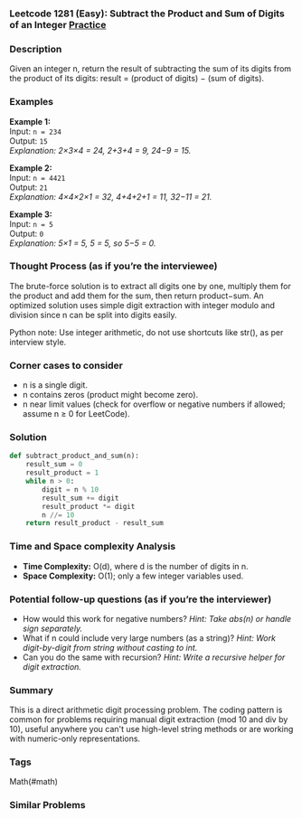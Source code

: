### Leetcode 1281 (Easy): Subtract the Product and Sum of Digits of an Integer [Practice](https://leetcode.com/problems/subtract-the-product-and-sum-of-digits-of-an-integer)

### Description  
Given an integer n, return the result of subtracting the sum of its digits from the product of its digits: result = (product of digits) − (sum of digits).

### Examples  
**Example 1:**  
Input: `n = 234`  
Output: `15`  
*Explanation: 2×3×4 = 24, 2+3+4 = 9, 24−9 = 15.*

**Example 2:**  
Input: `n = 4421`  
Output: `21`  
*Explanation: 4×4×2×1 = 32, 4+4+2+1 = 11, 32−11 = 21.*

**Example 3:**  
Input: `n = 5`  
Output: `0`  
*Explanation: 5×1 = 5, 5 = 5, so 5−5 = 0.*


### Thought Process (as if you’re the interviewee)  
The brute-force solution is to extract all digits one by one, multiply them for the product and add them for the sum, then return product−sum. An optimized solution uses simple digit extraction with integer modulo and division since n can be split into digits easily.

Python note: Use integer arithmetic, do not use shortcuts like str(), as per interview style.


### Corner cases to consider  
- n is a single digit.
- n contains zeros (product might become zero).
- n near limit values (check for overflow or negative numbers if allowed; assume n ≥ 0 for LeetCode).


### Solution

```python
def subtract_product_and_sum(n):
    result_sum = 0
    result_product = 1
    while n > 0:
        digit = n % 10
        result_sum += digit
        result_product *= digit
        n //= 10
    return result_product - result_sum
```

### Time and Space complexity Analysis  

- **Time Complexity:** O(d), where d is the number of digits in n.
- **Space Complexity:** O(1); only a few integer variables used.


### Potential follow-up questions (as if you’re the interviewer)  

- How would this work for negative numbers?
  *Hint: Take abs(n) or handle sign separately.*
- What if n could include very large numbers (as a string)?
  *Hint: Work digit-by-digit from string without casting to int.*
- Can you do the same with recursion?
  *Hint: Write a recursive helper for digit extraction.*

### Summary
This is a direct arithmetic digit processing problem. The coding pattern is common for problems requiring manual digit extraction (mod 10 and div by 10), useful anywhere you can't use high-level string methods or are working with numeric-only representations.

### Tags
Math(#math)

### Similar Problems

